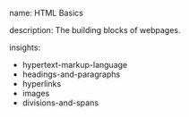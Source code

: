 name: HTML Basics

description: The building blocks of webpages.

insights:
  - hypertext-markup-language
  - headings-and-paragraphs
  - hyperlinks
  - images
  - divisions-and-spans
 
